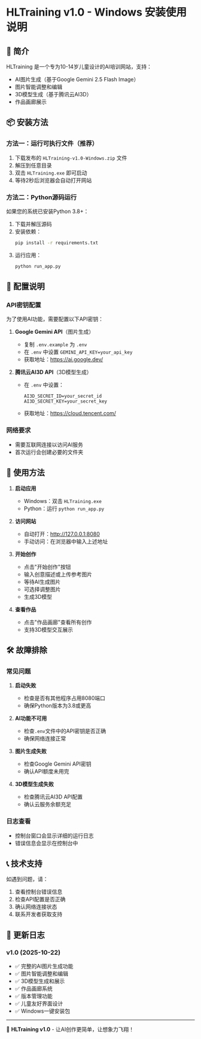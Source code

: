 # HLTraining v1.0 - Windows 安装使用说明

## 🎯 简介
HLTraining 是一个专为10-14岁儿童设计的AI培训网站，支持：
- AI图片生成（基于Google Gemini 2.5 Flash Image）
- 图片智能调整和编辑
- 3D模型生成（基于腾讯云AI3D）
- 作品画廊展示

## 📦 安装方法

### 方法一：运行可执行文件（推荐）
1. 下载发布的 `HLTraining-v1.0-Windows.zip` 文件
2. 解压到任意目录
3. 双击 `HLTraining.exe` 即可启动
4. 等待2秒后浏览器会自动打开网站

### 方法二：Python源码运行
如果您的系统已安装Python 3.8+：

1. 下载并解压源码
2. 安装依赖：
   ```bash
   pip install -r requirements.txt
   ```
3. 运行应用：
   ```bash
   python run_app.py
   ```

## 🔧 配置说明

### API密钥配置
为了使用AI功能，需要配置以下API密钥：

1. **Google Gemini API**（图片生成）
   - 复制 `.env.example` 为 `.env`
   - 在 `.env` 中设置 `GEMINI_API_KEY=your_api_key`
   - 获取地址：https://ai.google.dev/

2. **腾讯云AI3D API**（3D模型生成）
   - 在 `.env` 中设置：
     ```
     AI3D_SECRET_ID=your_secret_id
     AI3D_SECRET_KEY=your_secret_key
     ```
   - 获取地址：https://cloud.tencent.com/

### 网络要求
- 需要互联网连接以访问AI服务
- 首次运行会创建必要的文件夹

## 🚀 使用方法

1. **启动应用**
   - Windows：双击 `HLTraining.exe`
   - Python：运行 `python run_app.py`

2. **访问网站**
   - 自动打开：http://127.0.0.1:8080
   - 手动访问：在浏览器中输入上述地址

3. **开始创作**
   - 点击"开始创作"按钮
   - 输入创意描述或上传参考图片
   - 等待AI生成图片
   - 可选择调整图片
   - 生成3D模型

4. **查看作品**
   - 点击"作品画廊"查看所有创作
   - 支持3D模型交互展示

## 🛠️ 故障排除

### 常见问题

1. **启动失败**
   - 检查是否有其他程序占用8080端口
   - 确保Python版本为3.8或更高

2. **AI功能不可用**
   - 检查`.env`文件中的API密钥是否正确
   - 确保网络连接正常

3. **图片生成失败**
   - 检查Google Gemini API密钥
   - 确认API额度未用完

4. **3D模型生成失败**
   - 检查腾讯云AI3D API配置
   - 确认云服务余额充足

### 日志查看
- 控制台窗口会显示详细的运行日志
- 错误信息会显示在控制台中

## 📞 技术支持

如遇到问题，请：
1. 查看控制台错误信息
2. 检查API配置是否正确
3. 确认网络连接状态
4. 联系开发者获取支持

## 📝 更新日志

### v1.0 (2025-10-22)
- ✅ 完整的AI图片生成功能
- ✅ 图片智能调整和编辑
- ✅ 3D模型生成和展示
- ✅ 作品画廊系统
- ✅ 版本管理功能
- ✅ 儿童友好界面设计
- ✅ Windows一键安装包

---

🎨 **HLTraining v1.0** - 让AI创作更简单，让想象力飞翔！